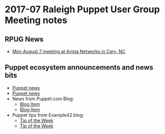 # 2017-07 Raleigh Puppet User Group Meeting notes
## RPUG News
+ [Mon August 7 meeting at Arista Networks in Cary, NC](https://www.meetup.com/Raleigh-Puppet-User-Group/events/239629960/)


## Puppet ecosystem announcements and news bits
+ [Puppet news ](http://)
+ [Puppet news ](http://)
+ News from Puppet.com Blog:
  - [Blog Item](http:/)
  - [Blog Item](http:/)
+ Puppet tips from Example42 blog:
  - [Tip of the Week]()
  - [Tip of the Week]()

